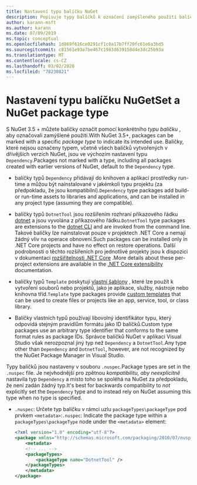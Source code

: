 ```yaml
---
title: Nastavení typu balíčku NuGet
description: Popisuje typy balíčků k označení zamýšleného použití balíčku.
author: karann-msft
ms.author: karann
ms.date: 07/09/2019
ms.topic: conceptual
ms.openlocfilehash: 1d869f616ce0291cf1c0a17b7ff20fc61e6a3bd5
ms.sourcegitcommit: c81561e93a7be467c1983d639158d4e3dc25b93a
ms.translationtype: MT
ms.contentlocale: cs-CZ
ms.lasthandoff: 03/02/2020
ms.locfileid: "78230821"
---
```

# <a name="set-a-nuget-package-type"></a><span data-ttu-id="30372-103">Nastavení typu balíčku NuGet</span><span class="sxs-lookup"><span data-stu-id="30372-103">Set a NuGet package type</span></span>

<span data-ttu-id="30372-104">S NuGet 3.5 + můžete balíčky označit pomocí konkrétního *typu balíčku* , aby označovali zamýšlené použití.</span><span class="sxs-lookup"><span data-stu-id="30372-104">With NuGet 3.5+, packages can be marked with a specific *package type* to indicate its intended use.</span></span> <span data-ttu-id="30372-105">Balíčky, které nejsou označeny typem, včetně všech balíčků vytvořených v dřívějších verzích NuGet, jsou ve výchozím nastavení typu `Dependency`.</span><span class="sxs-lookup"><span data-stu-id="30372-105">Packages not marked with a type, including all packages created with earlier versions of NuGet, default to the `Dependency` type.</span></span>

- <span data-ttu-id="30372-106">balíčky typů `Dependency` přidávají do knihoven a aplikací prostředky run-time a můžou být nainstalované v jakémkoli typu projektu (za předpokladu, že jsou kompatibilní).</span><span class="sxs-lookup"><span data-stu-id="30372-106">`Dependency` type packages add build- or run-time assets to libraries and applications, and can be installed in any project type (assuming they are compatible).</span></span>

- <span data-ttu-id="30372-107">balíčky typů `DotnetTool` jsou rozšířením rozhraní příkazového řádku [dotnet](/dotnet/articles/core/tools/index) a jsou vyvolána z příkazového řádku.</span><span class="sxs-lookup"><span data-stu-id="30372-107">`DotnetTool` type packages are extensions to the [dotnet CLI](/dotnet/articles/core/tools/index) and are invoked from the command line.</span></span> <span data-ttu-id="30372-108">Takové balíčky lze nainstalovat pouze v projektech .NET Core a nemají žádný vliv na operace obnovení.</span><span class="sxs-lookup"><span data-stu-id="30372-108">Such packages can be installed only in .NET Core projects and have no effect on restore operations.</span></span> <span data-ttu-id="30372-109">Další podrobnosti o těchto rozšířeních pro jednotlivé projekty jsou k dispozici v dokumentaci [rozšiřitelnosti .NET Core](/dotnet/articles/core/tools/extensibility#per-project-based-extensibility) .</span><span class="sxs-lookup"><span data-stu-id="30372-109">More details about these per-project extensions are available in the  [.NET Core extensibility](/dotnet/articles/core/tools/extensibility#per-project-based-extensibility) documentation.</span></span>

- <span data-ttu-id="30372-110">balíčky typů `Template` poskytují [vlastní šablony](/dotnet/core/tools/custom-templates) , které lze použít k vytvoření souborů nebo projektů, jako je aplikace, služby, nástroje nebo knihovna tříd.</span><span class="sxs-lookup"><span data-stu-id="30372-110">`Template` type packages provide [custom templates](/dotnet/core/tools/custom-templates) that can be used to create files or projects like an app, service, tool, or class library.</span></span>

- <span data-ttu-id="30372-111">Balíčky vlastních typů používají libovolný identifikátor typu, který odpovídá stejným pravidlům formátu jako ID balíčků.</span><span class="sxs-lookup"><span data-stu-id="30372-111">Custom type packages use an arbitrary type identifier that conforms to the same format rules as package IDs.</span></span> <span data-ttu-id="30372-112">Správce balíčků NuGet v aplikaci Visual Studio však nerozpoznal jiný typ než `Dependency` a `DotnetTool`.</span><span class="sxs-lookup"><span data-stu-id="30372-112">Any type other than `Dependency` and `DotnetTool`, however, are not recognized by the NuGet Package Manager in Visual Studio.</span></span>

<span data-ttu-id="30372-113">Typy balíčků jsou nastaveny v souboru `.nuspec`.</span><span class="sxs-lookup"><span data-stu-id="30372-113">Package types are set in the `.nuspec` file.</span></span> <span data-ttu-id="30372-114">Je nejvhodnější pro zpětnou *kompatibilitu, aby neexplicitně* nastavila typ `Dependency` a místo toho se spoléhá na NuGet za předpokladu, že není zadán žádný typ.</span><span class="sxs-lookup"><span data-stu-id="30372-114">It's best for backwards compatibility to *not* explicitly set the `Dependency` type and to instead rely on NuGet assuming this type when no type is specified.</span></span>

- <span data-ttu-id="30372-115">`.nuspec`: Určete typ balíčku v rámci uzlu `packageTypes\packageType` pod prvkem `<metadata>`:</span><span class="sxs-lookup"><span data-stu-id="30372-115">`.nuspec`: Indicate the package type within a `packageTypes\packageType` node under the `<metadata>` element:</span></span>

    ```xml
    <?xml version="1.0" encoding="utf-8"?>
    <package xmlns="http://schemas.microsoft.com/packaging/2010/07/nuspec.xsd">
        <metadata>
        <!-- ... -->
        <packageTypes>
            <packageType name="DotnetTool" />
        </packageTypes>
        </metadata>
    </package>
    ```
